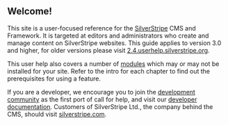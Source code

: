 ## Welcome!

This site is a user-focused reference for the [SilverStripe](http://www.silverstripe.org/introduction/) CMS and Framework.
It is targeted at editors and administrators who create and manage content on SilverStripe websites. 
This guide applies to version 3.0 and higher, for older versions please visit [2.4.userhelp.silverstripe.org](http://2.4.userhelp.silverstripe.org/).

This user help also covers a number of [modules](http://www.silverstripe.org/modules) 
which may or may not be installed for your site. 
Refer to the intro for each chapter to find out the prerequisites for using a feature.

If you are a developer, we encourage you to join the 
[development community](http://www.silverstripe.org/forums/) as the first port of call for help,
and visit our [developer documentation](http://doc.silverstripe.org).
Customers of SilverStripe Ltd., the company behind the CMS, should visit [silverstripe.com](http://www.silverstripe.com/).
